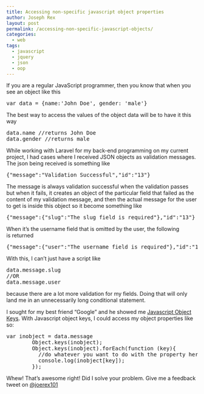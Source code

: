 ```yaml
---
title: Accessing non-specific javascript object properties
author: Joseph Rex
layout: post
permalink: /accessing-non-specific-javascript-objects/
categories:
  - web
tags:
  - javascript
  - jquery
  - json
  - oop
---
```

If you are a regular JavaScript programmer, then you know that when you see an object like this

<pre class="lang:js decode:true">var data = {name:'John Doe', gender: 'male'}</pre>

The best way to access the values of the object data will be to have it this way

<pre class="lang:js decode:true">data.name //returns John Doe
data.gender //returns male</pre>

While working with Laravel for my back-end programming on my current project, I had cases where I received JSON objects as validation messages. The json being received is something like

<pre class="lang:default decode:true">{"message":"Validation Successful","id":"13"}</pre>

The message is always validation successful when the validation passes but when it fails, it creates an object of the particular field that failed as the content of my validation message, and then the actual message for the user to get is inside this object so it become something like

<pre class="lang:default decode:true">{"message":{"slug":"The slug field is required"},"id":"13"}</pre>

When it&#8217;s the username field that is omitted by the user, the following is returned

<pre class="lang:default decode:true">{"message":{"user":"The username field is required"},"id":"13"}</pre>

With this, I can&#8217;t just have a script like

<pre class="lang:js decode:true">data.message.slug
//OR
data.message.user</pre>

because there are a lot more validation for my fields. Doing that will only land me in an unnecessarily long conditional statement.

I sought for my best friend &#8220;Google&#8221; and he showed me <a href="https://developer.mozilla.org/en-US/docs/Web/JavaScript/Reference/Global_Objects/Object/keys" target="_blank">Javascript Object Keys</a>. With Javascript object keys, I could access my object properties like so:

<pre class="lang:js decode:true">var inobject = data.message
        Object.keys(inobject);
        Object.keys(inobject).forEach(function (key){
          //do whatever you want to do with the property here
          console.log(inobject[key]);
        });</pre>

Whew! That&#8217;s awesome right! Did I solve your problem. Give me a feedback tweet on <a href="http://twitter.com/joerex101" target="_blank">@joerex101</a>